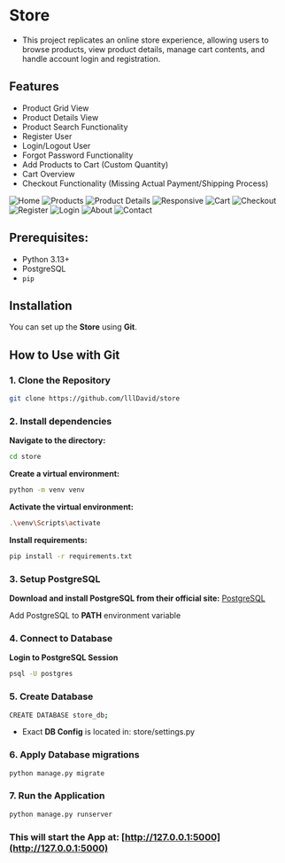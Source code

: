 # Store

- This project replicates an online store experience, allowing users to browse products, view product details, manage cart contents, and handle account login and registration.

## Features
- Product Grid View
- Product Details View
- Product Search Functionality
- Register User
- Login/Logout User
- Forgot Password Functionality
- Add Products to Cart (Custom Quantity)
- Cart Overview
- Checkout Functionality (Missing Actual Payment/Shipping Process)

![Home](images/home.png)
![Products](images/products-grid.png)
![Product Details](images/product-details.png)
![Responsive](images/responsive.png)
![Cart](images/cart.png)
![Checkout](images/checkout.png)
![Register](images/register.png)
![Login](images/login.png)
![About](images/about.png)
![Contact](images/contact.png)

## Prerequisites:
- Python 3.13+
- PostgreSQL
- `pip`

## Installation
You can set up the **Store** using **Git**.

## How to Use with Git

### 1. Clone the Repository
```bash
git clone https://github.com/lllDavid/store
```

### 2. Install dependencies
**Navigate to the directory:**
```bash
cd store
```

**Create a virtual environment:**
```bash
python -m venv venv
```


**Activate the virtual environment:**
```bash
.\venv\Scripts\activate
```


**Install requirements:**
```bash
pip install -r requirements.txt
```

### 3. Setup PostgreSQL
**Download and install PostgreSQL from their official site:** [PostgreSQL](https://www.postgresql.org/download/)

Add PostgreSQL to **PATH** environment variable

### 4. Connect to Database

**Login to PostgreSQL Session**
```bash
psql -U postgres
```
### 5. Create Database 
```bash
CREATE DATABASE store_db;
```
- Exact **DB Config** is located in: store/settings.py

### 6. Apply Database migrations
```bash
python manage.py migrate
```
### 7. Run the Application
```bash
python manage.py runserver

```
### This will start the App at: [http://127.0.0.1:5000](http://127.0.0.1:5000)